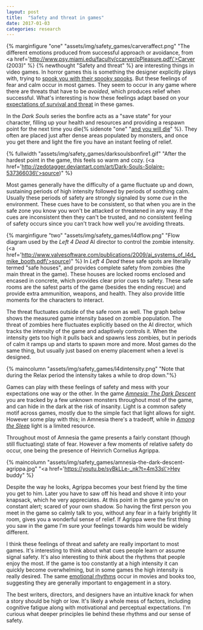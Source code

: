 ```yaml
---
layout: post
title:  "Safety and threat in games"
date: 2017-01-03
categories: research
---
```


{% marginfigure "one" "assets/img/safety_games/carveraffect.png" "The different emotions produced from successful approach or avoidance, from <a href=\'http://www.psy.miami.edu/faculty/ccarver/pPleasure.pdf\'>Carver (2003)</a>" %}
{% newthought "Safety and threat" %} are interesting things in video games. In horror games this is something the designer explicitly plays with, trying to [spook you with their spooky spooks](https://youtu.be/vQN4UHM_PoU?t=4m40s). But these feelings of fear and calm occur in most games. They seem to occur in any game where there are threats that have to be *avoided*, which produces relief when successful. What's interesting is how these feelings adapt based on your [expectations of survival and threat](https://www.ncbi.nlm.nih.gov/pmc/articles/PMC4364301/) in these games.

In the *Dark Souls* series the bonfire acts as a "save state" for your character, filling up your health and resources and providing a respawn point for the next time you die{% sidenote "one" "[and you will die](https://www.youtube.com/watch?v=wYbOVTQnbAA)" %}. They often are placed just after dense areas populated by monsters, and once you get there and light the fire you have an instant feeling of relief.

{% fullwidth "assets/img/safety_games/darksoulsbonfire1.gif" "After the hardest point in the game, this feels so warm and cozy. (<a href=\'http://zedotagger.deviantart.com/art/Dark-Souls-Solaire-537366036\'>source</a>)" %}

Most games generally have the difficulty of a game fluctuate up and down, sustaining periods of high intensity followed by periods of soothing calm. Usually these periods of safety are strongly signaled by some *cue* in the environment. These cues have to be consistent, so that when you are in the safe zone you know you won't be attacked or threatened in any way. If the cues are inconsistent then they can't be trusted, and no consistent feeling of safety occurs since you can't track how well you're avoiding threats.

{% marginfigure "two" "assets/img/safety_games/l4dflow.png" "Flow diagram used by the *Left 4 Dead* AI director to control the zombie intensity. (<a href=\'http://www.valvesoftware.com/publications/2009/ai_systems_of_l4d_mike_booth.pdf\'>source</a>)" %}
In *Left 4 Dead* these safe spots are literally termed "safe houses", and provides complete safety from zombies (the main threat in the game). These houses are locked rooms enclosed and encased in concrete, which provides clear prior cues to safety. These safe rooms are the safest parts of the game (besides the ending rescue) and provide extra ammunition, weapons, and health. They also provide little moments for the characters to interact.

The threat fluctuates outside of the safe room as well. The graph below shows the measured game intensity based on zombie population. The threat of zombies here fluctuates explicitly based on the AI director, which tracks the intensity of the game and adaptively controls it. When the intensity gets too high it pulls back and spawns less zombies, but in periods of calm it ramps up and starts to spawn more and more. Most games do the same thing, but usually just based on enemy placement when a level is designed.

{% maincolumn "assets/img/safety_games/l4dintensity.png" "Note that during the Relax period the intensity takes a while to drop down."%}

Games can play with these feelings of safety and mess with your expectations one way or the other. In the game [*Amnesia: The Dark Descent*](https://www.youtube.com/watch?v=9jWsiyXoTz0) you are tracked by a few unknown monsters throughout most of the game, and can hide in the dark at the risk of insanity. Light is a common safety motif across games, mostly due to the simple fact that light allows for sight. However some play with this; in Amnesia there's a tradeoff, while in [*Among the Sleep*](https://en.wikipedia.org/wiki/Among_the_Sleep) light is a limited resource.

Throughout most of Amnesia the game presents a fairly constant (though still fluctuating) state of fear. However a few moments of relative safety do occur, one being the presence of Heinrich Cornelius Agrippa.

{% maincolumn "assets/img/safety_games/amnesia-the-dark-descent-agrippa.jpg" "<a href=\'https://youtu.be/syBkLLe-_nk?t=4m33s\'>Hey buddy</a>" %}

Despite the way he looks, Agrippa becomes your best friend by the time you get to him. Later you have to saw off his head and shove it into your knapsack, which he very appreciates. At this point in the game you're on constant alert; scared of your own shadow. So having the first person you meet in the game so calmly talk to you, without any fear in a fairly brightly lit room, gives you a wonderful sense of relief. If Agrippa were the first thing you saw in the game I'm sure your feelings towards him would be widely different.

I think these feelings of threat and safety are really important to most games. It's interesting to think about what cues people learn or assume signal safety. It's also interesting to think about the rhythms that people enjoy the most. If the game is too constantly at a high intensity it can quickly become overwhelming, but in some games the high intensity is really desired. The same [emotional rhythms](http://hedonometer.org/books/v3/1777/) occur in movies and books too, suggesting they are generally important to engagement in a story.

The best writers, directors, and designers have an intuitive knack for when a story should be high or low. It's likely a whole mess of factors, including cognitive fatigue along with motivational and perceptual expectations. I'm curious what deeper principles lie behind these rhythms and our sense of safety.
